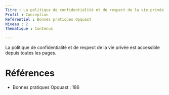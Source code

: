 ```yaml
---
Titre : La politique de confidentialité et de respect de la vie privée est accessible depuis toutes les pages.
Profil : Conception
Référentiel : Bonnes pratiques Opquast
Niveau : 2
Thématique : Contenus

---
```

La politique de confidentialité et de respect de la vie privée est accessible depuis toutes les pages.

# Références

*   Bonnes pratiques Opquast : 186